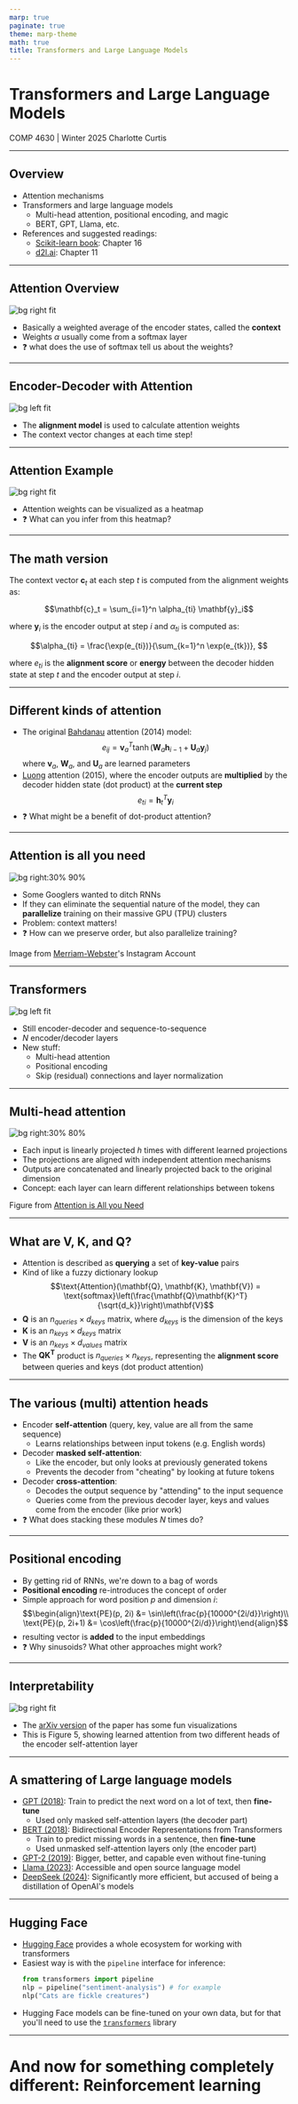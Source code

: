 ```yaml
---
marp: true
paginate: true
theme: marp-theme
math: true
title: Transformers and Large Language Models
---
```


<!-- 
_class: invert lead
_paginate: skip
 -->

# Transformers and Large Language Models

COMP 4630 | Winter 2025
Charlotte Curtis

---

## Overview
* Attention mechanisms
* Transformers and large language models
    - Multi-head attention, positional encoding, and magic
    - BERT, GPT, Llama, etc.
* References and suggested readings:
    - [Scikit-learn book](https://librarysearch.mtroyal.ca/discovery/fulldisplay?context=L&vid=01MTROYAL_INST:02MTROYAL_INST&search_scope=MRULibrary&isFrbr=true&tab=MRULibraryResources&docid=alma9923265933604656): Chapter 16
    - [d2l.ai](https://d2l.ai/): Chapter 11

---

## Attention Overview
![bg right fit](../figures/10-attention.png)
* Basically a weighted average of the encoder states, called the **context**
* Weights $\alpha$ usually come from a softmax layer
* :question: what does the use of softmax tell us about the weights?

<!-- Weights represent probability! -->

---

## Encoder-Decoder with Attention
![bg left fit](../figures/10-fig16-7.png)

* The **alignment model** is used to calculate attention weights
* The context vector changes at each time step!

---

## Attention Example
![bg right fit](../figures/10-attention-heatmap.png)

* Attention weights can be visualized as a heatmap
* :question: What can you infer from this heatmap?

---

## The math version
The context vector $\mathbf{c}_t$ at each step $t$ is computed from the alignment weights as:

$$\mathbf{c}_t = \sum_{i=1}^n \alpha_{ti} \mathbf{y}_i$$

where $\mathbf{y}_i$ is the encoder output at step $i$ and $\alpha_{ti}$ is computed as:

$$\alpha_{ti} = \frac{\exp(e_{ti})}{\sum_{k=1}^n \exp(e_{tk})}, $$

where $e_{ti}$ is the **alignment score** or **energy** between the decoder hidden state at step $t$ and the encoder output at step $i$.

---

## Different kinds of attention
* The original [Bahdanau](https://arxiv.org/abs/1409.0473) attention (2014) model:
    $$e_{ij} = \mathbf{v}_a^T \tanh(\mathbf{W}_a\mathbf{h}_{i-1}  + \mathbf{U}_a\mathbf{y}_j)$$
    where $\mathbf{v}_a$, $\mathbf{W}_a$, and $\mathbf{U}_a$ are learned parameters
* [Luong](https://arxiv.org/abs/1508.04025) attention (2015), where the encoder outputs are **multiplied** by the decoder hidden state (dot product) at the **current step**
    $$e_{ti} = \mathbf{h}_t^T \mathbf{y}_{i}$$
* :question: What might be a benefit of dot-product attention?

---

## Attention is all you need

![bg right:30% 90%](../figures/10-buff.png)

* Some Googlers wanted to ditch RNNs
* If they can eliminate the sequential nature of the model, they can **parallelize** training on their massive GPU (TPU) clusters
* Problem: context matters!
* :question: How can we preserve order, but also parallelize training?

<footer>Image from <a href="https://www.instagram.com/p/C4BD3Larvun/">Merriam-Webster</a>'s Instagram Account</footer>

---

## Transformers

![bg left fit](../figures/10-fig16-8.png)

* Still encoder-decoder and sequence-to-sequence
* $N$ encoder/decoder layers
* New stuff:
    - Multi-head attention
    - Positional encoding  
    - Skip (residual) connections and layer normalization

---

## Multi-head attention
![bg right:30% 80%](../figures/10-multi-head_attention.png)

* Each input is linearly projected $h$ times with different learned projections
* The projections are aligned with independent attention mechanisms
* Outputs are concatenated and linearly projected back to the original dimension
* Concept: each layer can learn different relationships between tokens

<footer>Figure from <a href="https://arxiv.org/abs/1706.03762">Attention is All you Need</a></footer>

---

## What are V, K, and Q?
* Attention is described as **querying** a set of **key-value** pairs
* Kind of like a fuzzy dictionary lookup
    $$\text{Attention}(\mathbf{Q}, \mathbf{K}, \mathbf{V}) = \text{softmax}\left(\frac{\mathbf{Q}\mathbf{K}^T}{\sqrt{d_k}}\right)\mathbf{V}$$
* $\mathbf{Q}$ is an $n_{queries} \times d_{keys}$ matrix, where $d_{keys}$ is the dimension of the keys
* $\mathbf{K}$ is an $n_{keys} \times d_{keys}$ matrix
* $\mathbf{V}$ is an $n_{keys} \times d_{values}$ matrix
* The $\mathbf{QK^T}$ product is $n_{queries} \times n_{keys}$, representing the **alignment score** between queries and keys (dot product attention)

---

## The various (multi) attention heads
* Encoder **self-attention** (query, key, value are all from the same sequence)
    - Learns relationships between input tokens (e.g. English words)
* Decoder **masked self-attention**:
    - Like the encoder, but only looks at previously generated tokens
    - Prevents the decoder from "cheating" by looking at future tokens
* Decoder **cross-attention**:
    - Decodes the output sequence by "attending" to the input sequence
    - Queries come from the previous decoder layer, keys and values come from the encoder (like prior work)
* :question: What does stacking these modules $N$ times do?

---

## Positional encoding
* By getting rid of RNNs, we're down to a bag of words
* **Positional encoding** re-introduces the concept of order
* Simple approach for word position $p$ and dimension $i$:
    $$\begin{align}\text{PE}(p, 2i) &= \sin\left(\frac{p}{10000^{2i/d}}\right)\\
    \text{PE}(p, 2i+1) &= \cos\left(\frac{p}{10000^{2i/d}}\right)\end{align}$$
* resulting vector is **added** to the input embeddings
* :question: Why sinusoids? What other approaches might work?

---

## Interpretability
![bg right fit](../figures/10-attention-viz.png)

* The [arXiv version](https://arxiv.org/pdf/1706.03762v7.pdf) of the paper has some fun visualizations
* This is Figure 5, showing learned attention from two different heads of the encoder self-attention layer

---

## A smattering of Large language models
* [GPT (2018)](https://openai.com/research/language-unsupervised): Train to predict the next word on a lot of text, then **fine-tune**
    - Used only masked self-attention layers (the decoder part)
* [BERT (2018)](https://arxiv.org/abs/1810.04805): Bidirectional Encoder Representations from Transformers
    - Train to predict missing words in a sentence, then **fine-tune**
    - Used unmasked self-attention layers only (the encoder part)
* [GPT-2 (2019)](https://openai.com/research/language-unsupervised): Bigger, better, and capable even without fine-tuning
* [Llama (2023)](https://arxiv.org/abs/2302.13971): Accessible and open source language model
* [DeepSeek (2024)](https://arxiv.org/abs/2401.13971): Significantly more efficient, but accused of being a distillation of OpenAI's models

---

## Hugging Face
* [Hugging Face](https://huggingface.co/) provides a whole ecosystem for working with transformers
* Easiest way is with the `pipeline` interface for inference:
    ```python
    from transformers import pipeline
    nlp = pipeline("sentiment-analysis") # for example
    nlp("Cats are fickle creatures")
    ```
* Hugging Face models can be fine-tuned on your own data, but for that you'll need to use the [`transformers`](https://huggingface.co/transformers/) library

---

<!-- 
_class: invert lead
_paginate: skip
 -->
# And now for something completely different: Reinforcement learning